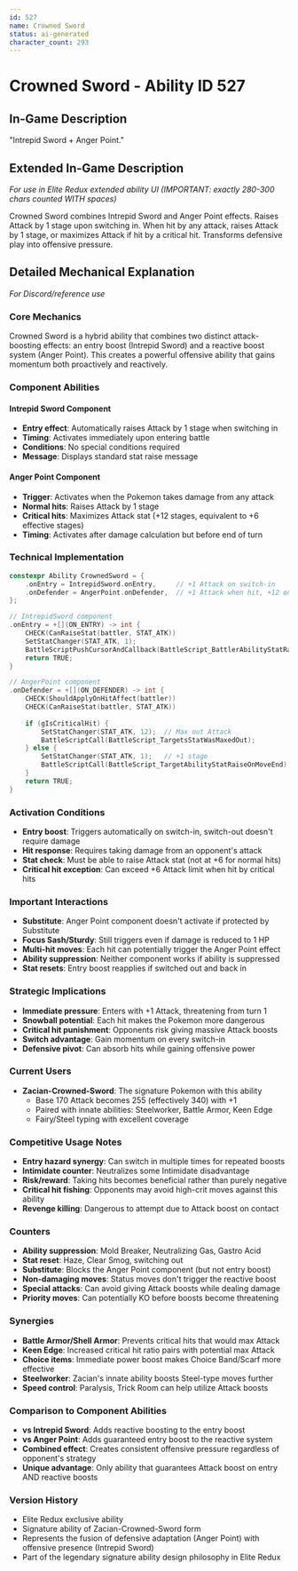 ```yaml
---
id: 527
name: Crowned Sword
status: ai-generated
character_count: 293
---
```


# Crowned Sword - Ability ID 527

## In-Game Description
"Intrepid Sword + Anger Point."

## Extended In-Game Description
*For use in Elite Redux extended ability UI (IMPORTANT: exactly 280-300 chars counted WITH spaces)*

Crowned Sword combines Intrepid Sword and Anger Point effects. Raises Attack by 1 stage upon switching in. When hit by any attack, raises Attack by 1 stage, or maximizes Attack if hit by a critical hit. Transforms defensive play into offensive pressure.

## Detailed Mechanical Explanation
*For Discord/reference use*

### Core Mechanics
Crowned Sword is a hybrid ability that combines two distinct attack-boosting effects: an entry boost (Intrepid Sword) and a reactive boost system (Anger Point). This creates a powerful offensive ability that gains momentum both proactively and reactively.

### Component Abilities

#### Intrepid Sword Component
- **Entry effect**: Automatically raises Attack by 1 stage when switching in
- **Timing**: Activates immediately upon entering battle
- **Conditions**: No special conditions required
- **Message**: Displays standard stat raise message

#### Anger Point Component  
- **Trigger**: Activates when the Pokemon takes damage from any attack
- **Normal hits**: Raises Attack by 1 stage
- **Critical hits**: Maximizes Attack stat (+12 stages, equivalent to +6 effective stages)
- **Timing**: Activates after damage calculation but before end of turn

### Technical Implementation
```c
constexpr Ability CrownedSword = {
    .onEntry = IntrepidSword.onEntry,     // +1 Attack on switch-in
    .onDefender = AngerPoint.onDefender,  // +1 Attack when hit, +12 on crit
};

// IntrepidSword component
.onEntry = +[](ON_ENTRY) -> int {
    CHECK(CanRaiseStat(battler, STAT_ATK))
    SetStatChanger(STAT_ATK, 1);
    BattleScriptPushCursorAndCallback(BattleScript_BattlerAbilityStatRaiseOnSwitchIn);
    return TRUE;
}

// AngerPoint component  
.onDefender = +[](ON_DEFENDER) -> int {
    CHECK(ShouldApplyOnHitAffect(battler))
    CHECK(CanRaiseStat(battler, STAT_ATK))
    
    if (gIsCriticalHit) {
        SetStatChanger(STAT_ATK, 12);  // Max out Attack
        BattleScriptCall(BattleScript_TargetsStatWasMaxedOut);
    } else {
        SetStatChanger(STAT_ATK, 1);   // +1 stage
        BattleScriptCall(BattleScript_TargetAbilityStatRaiseOnMoveEnd);
    }
    return TRUE;
}
```

### Activation Conditions
- **Entry boost**: Triggers automatically on switch-in, switch-out doesn't require damage
- **Hit response**: Requires taking damage from an opponent's attack
- **Stat check**: Must be able to raise Attack stat (not at +6 for normal hits)
- **Critical hit exception**: Can exceed +6 Attack limit when hit by critical hits

### Important Interactions
- **Substitute**: Anger Point component doesn't activate if protected by Substitute
- **Focus Sash/Sturdy**: Still triggers even if damage is reduced to 1 HP
- **Multi-hit moves**: Each hit can potentially trigger the Anger Point effect
- **Ability suppression**: Neither component works if ability is suppressed
- **Stat resets**: Entry boost reapplies if switched out and back in

### Strategic Implications
- **Immediate pressure**: Enters with +1 Attack, threatening from turn 1
- **Snowball potential**: Each hit makes the Pokemon more dangerous
- **Critical hit punishment**: Opponents risk giving massive Attack boosts
- **Switch advantage**: Gain momentum on every switch-in
- **Defensive pivot**: Can absorb hits while gaining offensive power

### Current Users
- **Zacian-Crowned-Sword**: The signature Pokemon with this ability
  - Base 170 Attack becomes 255 (effectively 340) with +1
  - Paired with innate abilities: Steelworker, Battle Armor, Keen Edge
  - Fairy/Steel typing with excellent coverage

### Competitive Usage Notes
- **Entry hazard synergy**: Can switch in multiple times for repeated boosts
- **Intimidate counter**: Neutralizes some Intimidate disadvantage
- **Risk/reward**: Taking hits becomes beneficial rather than purely negative
- **Critical hit fishing**: Opponents may avoid high-crit moves against this ability
- **Revenge killing**: Dangerous to attempt due to Attack boost on contact

### Counters
- **Ability suppression**: Mold Breaker, Neutralizing Gas, Gastro Acid
- **Stat reset**: Haze, Clear Smog, switching out
- **Substitute**: Blocks the Anger Point component (but not entry boost)
- **Non-damaging moves**: Status moves don't trigger the reactive boost
- **Special attacks**: Can avoid giving Attack boosts while dealing damage
- **Priority moves**: Can potentially KO before boosts become threatening

### Synergies
- **Battle Armor/Shell Armor**: Prevents critical hits that would max Attack
- **Keen Edge**: Increased critical hit ratio pairs with potential max Attack
- **Choice items**: Immediate power boost makes Choice Band/Scarf more effective
- **Steelworker**: Zacian's innate ability boosts Steel-type moves further
- **Speed control**: Paralysis, Trick Room can help utilize Attack boosts

### Comparison to Component Abilities
- **vs Intrepid Sword**: Adds reactive boosting to the entry boost
- **vs Anger Point**: Adds guaranteed entry boost to the reactive system  
- **Combined effect**: Creates consistent offensive pressure regardless of opponent's strategy
- **Unique advantage**: Only ability that guarantees Attack boost on entry AND reactive boosts

### Version History
- Elite Redux exclusive ability
- Signature ability of Zacian-Crowned-Sword form
- Represents the fusion of defensive adaptation (Anger Point) with offensive presence (Intrepid Sword)
- Part of the legendary signature ability design philosophy in Elite Redux